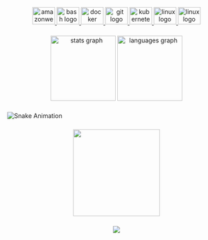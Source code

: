 <div align="center">
  <a href="https://aws.amazon.com" target="_blank">
    <img src="https://cdn.jsdelivr.net/gh/devicons/devicon/icons/amazonwebservices/amazonwebservices-original.svg" height="40" width="52" alt="amazonwebservices logo"  />
  </a>
  <a href="https://www.gnu.org/software/bash" target="_blank">
    <img src="https://cdn.jsdelivr.net/gh/devicons/devicon/icons/bash/bash-original.svg" height="40" width="52" alt="bash logo"  />
  <a>  
  <a href="https://www.docker.com" target="_blank">
    <img src="https://cdn.jsdelivr.net/gh/devicons/devicon/icons/docker/docker-original.svg" height="40" width="52" alt="docker logo"  />
  </a>
  <a href="https://git-scm.com" target="_blank">
    <img src="https://cdn.jsdelivr.net/gh/devicons/devicon/icons/git/git-original.svg" height="40" width="52" alt="git logo"  />
  </a>
  <a href="https://kubernetes.io" target="_blank">
    <img src="https://cdn.jsdelivr.net/gh/devicons/devicon/icons/kubernetes/kubernetes-plain.svg" height="40" width="52" alt="kubernetes logo"  />
  </a>
  <a href="https://www.linux.org" target="_blank">
    <img src="https://cdn.jsdelivr.net/gh/devicons/devicon/icons/linux/linux-original.svg" height="40" width="52" alt="linux logo"  />
  </a>
  <a href="https://www.terraform.io" target="_blank">
  <img src="https://cdn.jsdelivr.net/gh/devicons/devicon/icons/terraform/terraform-original.svg" height="40" width="52" alt="linux logo"  />
  </a>
</div>

###
<div align="center">
  <img src="https://github-readme-stats.vercel.app/api?hide_title=true&hide_rank=false&show_icons=true&include_all_commits=true&count_private=true&disable_animations=false&theme=dracula&locale=en&hide_border=true&username=lucascdourado" height="150" alt="stats graph"  />
  <img src="https://github-readme-stats.vercel.app/api/top-langs?locale=en&hide_title=true&layout=compact&card_width=320&langs_count=10&theme=dracula&hide_border=true&username=lucascdourado" height="150" alt="languages graph"  />
</div>

###
![Snake Animation](https://github.com/lucascdourado/lucascdourado/blob/output/snake.svg)

###
<div align="center">
  <img height="200" src="https://tenor.com/view/quero-cafe-interview-gif-6252342.gif"  />
</div>

###
<div align="center">
  <img src="https://visitor-badge.laobi.icu/badge?page_id=lucascdourado.lucascdourado&"  />
</div>

###